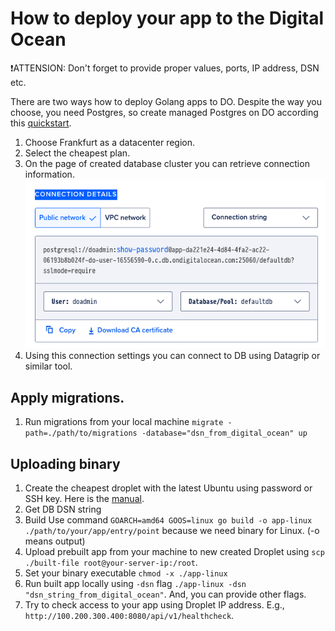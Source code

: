 # How to deploy your app to the Digital Ocean

❗ATTENSION: Don't forget to provide proper values, ports, IP address, DSN etc.

There are two ways how to deploy Golang apps to DO. Despite the way you choose, you need Postgres, so create managed Postgres on DO according this [quickstart](https://docs.digitalocean.com/products/databases/postgresql/getting-started/quickstart/).
1. Choose Frankfurt as a datacenter region.
1. Select the cheapest plan.
1. On the page of created database cluster you can retrieve connection information.
![alt text](docs/images/connection-string.png)
1. Using this connection settings you can connect to DB using Datagrip or similar tool.

## Apply migrations.
1. Run migrations from your local machine `migrate -path=./path/to/migrations -database="dsn_from_digital_ocean" up`

## Uploading binary
1. Create the cheapest droplet with the latest Ubuntu using password or SSH key. Here is the [manual](https://docs.digitalocean.com/products/droplets/how-to/create/).
1. Get DB DSN string
1. Build Use command `GOARCH=amd64 GOOS=linux go build -o app-linux ./path/to/your/app/entry/point` because we need binary for Linux. (-o means output)
1. Upload prebuilt app from your machine to new created Droplet using `scp ./built-file root@your-server-ip:/root`.
1. Set your binary executable `chmod -x ./app-linux`
1. Run built app locally using `-dsn` flag `./app-linux -dsn "dsn_string_from_digital_ocean"`. And, you can provide other flags.
1. Try to check access to your app using Droplet IP address. E.g., `http://100.200.300.400:8080/api/v1/healthcheck`.
